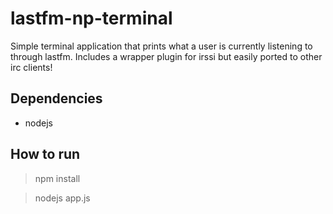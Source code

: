 lastfm-np-terminal
=========
Simple terminal application that prints what a user is currently listening to through lastfm. Includes a wrapper plugin for irssi but easily ported to other irc clients!

Dependencies
------------
- nodejs

How to run
----------
> npm install

> nodejs app.js

